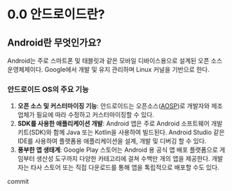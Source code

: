 # 0.0 안드로이드란?

## Android란 무엇인가요? 
Android는 주로 스마트폰 및 태블릿과 같은 모바일 디바이스용으로 설계된 오픈 소스 운영체제이다.
Google에서 개발 및 유지 관리하며 Linux 커널을 기반으로 한다. 

### 안드로이드 OS의 주요 기능
1. **오픈 소스 및 커스터마이징 기능**: 안드로이드는 오픈소스([AOSP](https://source.android.com/))로 개발자와 제조업체가 필요에 따라 수정하고 커스터마이징할 수 있다. 
2. **SDK를 사용한 애플리케이션 개발**: Android 앱은 주로 Android 소프트웨어 개발 키트(SDK)와 함께 Java 또는 Kotlin을 사용하여 빌드된다. Android Studio 같은 IDE를 사용하여 플랫폼용 애플리케이션을 설계, 개발 및 디버깅 할 수 있다.
3. **풍부한 앱 생태계**: Google Play 스토어는 Android 용 공식 앱 배포 플랫폼으로 게임부터 생산성 도구까지 다양한 카테고리에 걸쳐 수백만 개의 앱을 제공한다. 개발자는 타사 스토어 또는 직접 다운로드를 통해 앱을 톡립적으로 배포할 수도 있다.

commit



